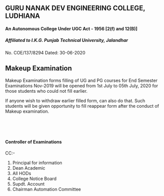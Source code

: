## GURU NANAK DEV ENGINEERING COLLEGE, LUDHIANA

#### An Autonomous College Under UGC Act - 1956 [2(f) and 12(B)]

##### Affiliated to I.K.G. Punjab Technical University, Jalandhar

No. COE/137/8294                                Dated:  30-06-2020

## Makeup Examination

Makeup Examination
forms filling of UG and PG  courses
for End Semester Examinations Nov-2019
will be opened from 1st July to 05th July, 2020 for those
students who could not fill earlier.

If
anyone wish to withdraw earlier filled form, can also do that. Such students
will be given opportunity to fill reappear form after the conduct of Makeup
examination.

      

     

#### Controller of Examinations

CC:-

1. Principal for information
2. Dean Academic
3. All HODs
4. College Notice Board
5. Supdt. Account
6. Chairman Automation Committee
